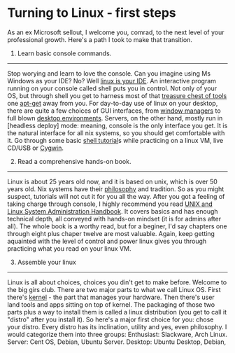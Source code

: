 Turning to Linux - first steps
====

As an ex Microsoft sellout, I welcome you, comrad, to the next level of your professional growth. Here's a path I took to make that transition.

1. Learn basic console commands.
----
Stop worying and learn to love the console. Can you imagine using Ms Windows as your IDE? No? Well [linux is your IDE][linux ide]. An interactive program running on your console called shell puts you in control. Not only of your OS, but through shell you get to harness most of that [treasure chest of tools][debian packages] one [apt-get] away from you.
For day-to-day use of linux on your desktop, there are quite a few choices of GUI interfaces, from [window managers] to full blown [desktop environments]. Servers, on the other hand, mostly run in [headless deploy] mode: meaning, console is the only interface you get. It is the natural interface for all nix systems, so you should get comfortable with it. Go through some basic [shell tutorial]s while practicing on a linux VM, live CD/USB or [Cygwin].

2. Read a comprehensive hands-on book.
----
Linux is about 25 years old now, and it is based on unix, which is over 50 years old. Nix systems have their [philosophy][nix philosophy] and tradition. So as you might suspect, tutorials will not cut it for you all the way. After you got a feeling of taking charge through console, I highly recommend you read [UNIX and Linux System Administration Handbook][nix book]. It covers basics and has enough technical depth, all conveyed with hands-on mindset (it is for admins after all). The whole book is a worthy read, but for a beginer, I'd say chapters one through eight plus chaper twelve are most valuable. Again, keep getting aquainted with the level of control and power linux gives you through practicing what you read on your linux VM.

3. Assemble your linux
----
Linux is all about choices, choices you din't get to make before. Welcome to the big girs club. There are two major parts to what we call Linux OS. First there's [kernel] - the part that manages your hardware. Then there's user land tools and apps sitting on top of kernel. The packaging of those two parts plus a way to install them is called a linux distribution (you get to call it "distro" after you install it). So here's a major first choice for you: chose your distro. Every distro has its inclination, utility and yes, even philosophy. I would categorize them into three groups:
	Enthusiast: Slackware, Arch Linux.
	Server: Cent OS, Debian, Ubuntu Server.
	Desktop: Ubuntu Desktop, Debian, 



[linux ide]:http://blog.sanctum.geek.nz/series/unix-as-ide/
[apt-get]:http://en.wikipedia.org/wiki/Advanced_Packaging_Tool
[debian packages]:https://packages.debian.org/stable/
[window managers]:http://www.linux.org/threads/various-window-managers.6292/
[desktop environments]:http://www.techspot.com/guides/865-popular-linux-desktop-environments/
[Cygwin]:https://www.cygwin.com/
[shell tutorial]:dd
[nix philosophy]:http://www.linfo.org/unix_philosophy.html
[nix book]:http://www.amazon.com/Linux-System-Administration-Handbook-Edition/dp/0131480057
[kernel]:https://www.kernel.org/